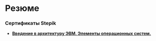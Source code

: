<h1>Резюме</h1>

### Сертификаты Stepik
- **[Введение в архитектуру ЭВМ. Элементы операционных систем.](https://stepik.org/cert/1721243/)**
